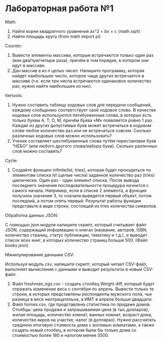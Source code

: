 # Лабораторная работа №1

Math:
1. Найти корни квадратного уравнения ax^2 + bx + c (math.sqrt)
2. Найти площадь круга (from math import pi)

Counter:
1. Вывести элементы массива, которые встречаются только один раз (или два/три/четыре раза), причём в том порядке, в котором они идут в массиве.
2. Дан массив a из n целых чисел. Напишите программу, которая найдет наибольшее число, которое чаще других встречается в массиве (т.е. если три числа встречаются одинаковое количество раз, нужно найти наибольшее из них).

Itertools:
1. Нужно составить таблицу кодовых слов для передачи сообщений, каждому сообщению соответствует своё кодовое слово. В качестве кодовых слов используются пятибуквенные слова, в которых есть только буквы А, Т, О, М, причём буква «М» появляется ровно 1 раз. Каждая из других допустимых букв может встречаться в кодовом слове любое количество раз или не встречаться совсем. Сколько различных кодовых слов можно использовать?
2. Ученик составляет шестибуквенные слова путём перестановки букв “НЕБО” (или любого другого слова/набора букв). Сколько различных слов можно составить?

Cycle:
1. Создайте функцию infinite(lst, tries), которая будет проходиться по элементам списка lst (целые числа) заданное количество раз (tries) циклически. Один раз - один элемент списка. После вывода последнего значения последовательности процедура начнется с самого начала.
Например, если в списке 2 элемента, а функция получила значение 3, то сначала выведется первый объект, потом последний, а потом опять первый. Результат работы функции представьте в виде строки, состоящей из tries количества символов.

Обработка данных JSON:

С помощью json модуля напишите скрипт, который считывает файл JSON, содержащий информацию о книгах (название, авторов, ISBN, количество страниц, статус публикации, тематику и т.д.), и выводит список всех книг, в которых количество страниц больше 500. 
(Файл books.json)

Манипулирование данными CSV: 

Используя модуль  csv, напишите скрипт, который читает CSV-файл, выполняет вычисления с данными и выводит результаты в новый CSV-файл.
1. Файл freshman_kgs.csv - создать столбец Weight diff, который будет отражать изменение веса с сентября по апрель. Вывести только те строки, в которых представлены респонденты мужского пола, чья разница в весе неотрицательна, а ИМТ в апреле больше двадцати.
2. Файл homes.csv, где представлена статистика по продаже домов. Столбцы: цена продажи и запрашиваемая цена (в тыс.долларов), жилая площадь, количество комнат, ванных комнат, возраст дома, количество акров на участке, налог (в долларах). 
Нужно рассчитать среднюю итоговую стоимость дома с восемью комнатами, а также создать новый столбец, в котором были бы только дома со стоимостью более 180 и налогом менее 3500.
